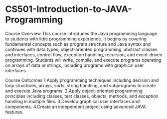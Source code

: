 # CS501-Introduction-to-JAVA-Programming
Course Overview
This course introduces the Java programming language to students with little programming experience. It begins by covering fundamental concepts such as program structure and Java syntax and continues with data types, object-oriented programming, abstract classes and interfaces, control flow, exception handling, recursion, and event-driven programming. Students will write, compile, and execute programs operating on arrays of data or strings, including programs with graphical user interfaces.

Course Outcomes
1.Apply programming techniques including decision and loop structures, arrays, sorts, string handling, and subprograms to create and execute Java programs.
2.Apply object-oriented programming principles including classes, test classes, objects, methods, and exception handling in multiple files.
3.Develop graphical user interfaces and components.
4.Create an independent project using advanced JAVA features.
